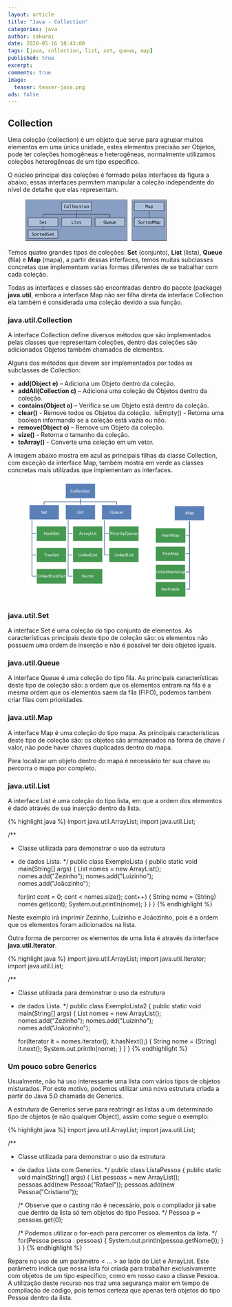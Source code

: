 ```yaml
---
layout: article
title: "Java - Collection"
categories: java
author: sakurai
date: 2020-05-16 18:43:00
tags: [java, collection, list, set, queue, map]
published: true
excerpt: 
comments: true
image:
  teaser: teaser-java.png
ads: false
---
```


## Collection

Uma coleção (collection) é um objeto que serve para agrupar muitos elementos em uma única unidade, estes elementos precisão ser Objetos, pode ter coleções homogêneas e heterogêneas, normalmente utilizamos coleções heterogêneas de um tipo especifico.

O núcleo principal das coleções é formado pelas interfaces da figura a abaixo, essas interfaces permitem manipular a coleção independente do nível de detalhe que elas representam.

<figure>
    <a href="/images/2020-05-16-java-collection-01.png"><img src="/images/2020-05-16-java-collection-01.png" alt="Algumas interfaces e classes que formam as collections."></a>
</figure>

Temos quatro grandes tipos de coleções: **Set** (conjunto), **List** (lista), **Queue** (fila) e **Map** (mapa), a partir dessas interfaces, temos muitas subclasses concretas que implementam varias formas diferentes de se trabalhar com cada coleção.

Todas as interfaces e classes são encontradas dentro do pacote (package) **java.util**, embora a interface Map não ser filha direta da interface Collection ela também é considerada uma coleção devido a sua função.


### java.util.Collection

A interface Collection define diversos métodos que são implementados pelas classes que representam coleções, dentro das coleções são adicionados Objetos também chamados de elementos.
	
Alguns dos métodos que devem ser implementados por todas as subclasses de Collection:

- **add(Object e)** – Adiciona um Objeto dentro da coleção.
- **addAll(Collection c)** – Adiciona uma coleção de Objetos dentro da coleção.
- **contains(Object o)** – Verifica se um Objeto está dentro da coleção.
- **clear()** - Remove todos os Objetos da coleção. 	isEmpty() - Retorna uma boolean informando se a coleção está vazia ou não.
- **remove(Object o)** – Remove um Objeto da coleção.
- **size()** - Retorna o tamanho da coleção.
- **toArray()** - Converte uma coleção em um vetor.

A imagem abaixo mostra em azul as principais filhas da classe Collection, com exceção da interface Map, também mostra em verde as classes concretas mais utilizadas que implementam as interfaces.

<figure>
    <a href="/images/2020-05-16-java-collection-02.png"><img src="/images/2020-05-16-java-collection-02.png" alt="Interfaces e classes filhas de Collection e Map."></a>
</figure>

### java.util.Set

A interface Set é uma coleção do tipo conjunto de elementos. As características principais deste tipo de coleção são: os elementos não possuem uma ordem de inserção e não é possível ter dois objetos iguais.


### java.util.Queue

A interface Queue é uma coleção do tipo fila. As principais características deste tipo de coleção são: a ordem que os elementos entram na fila é a mesma ordem que os elementos saem da fila (FIFO), podemos também criar filas com prioridades.


### java.util.Map

A interface Map é uma coleção do tipo mapa. As principais características deste tipo de coleção são: os objetos são armazenados na forma de chave / valor, não pode haver chaves duplicadas dentro do mapa.

Para localizar um objeto dentro do mapa é necessário ter sua chave ou percorra o mapa por completo.


### java.util.List

A interface List é uma coleção do tipo lista, em que a ordem dos elementos é dado através de sua inserção dentro da lista.

{% highlight java %}
import java.util.ArrayList;
import java.util.List;

/**
 * Classe utilizada para demonstrar o uso da estrutura
 * de dados Lista.
 */
public class ExemploLista {
  public static void main(String[] args) {
    List nomes = new ArrayList();
    nomes.add("Zezinho");
    nomes.add("Luizinho");
    nomes.add("Joãozinho");

    for(int cont = 0; cont < nomes.size(); cont++) {
      String nome = (String) nomes.get(cont);
      System.out.println(nome);
    }
  }
}
{% endhighlight %}

Neste exemplo irá imprimir Zezinho, Luizinho e Joãozinho, pois é a ordem que os elementos foram adicionados na lista.

Outra forma de percorrer os elementos de uma lista é através da interface **java.util.Iterator**.

{% highlight java %}
import java.util.ArrayList;
import java.util.Iterator;
import java.util.List;

/**
 * Classe utilizada para demonstrar o uso da estrutura
 * de dados Lista.
 */
public class ExemploLista2 {
  public static void main(String[] args) {
    List nomes = new ArrayList();
    nomes.add("Zezinho");
    nomes.add("Luizinho");
    nomes.add("Joãozinho");

    for(Iterator it = nomes.iterator(); it.hasNext();) {
      String nome = (String) it.next();
      System.out.println(nome);
    }
  }
}
{% endhighlight %}


### Um pouco sobre Generics

Usualmente, não há uso interessante uma lista com vários tipos de objetos misturados. Por este motivo, podemos utilizar uma nova estrutura criada a partir do Java 5.0 chamada de Generics.

A estrutura de Generics serve para restringir as listas a um determinado tipo de objetos (e não qualquer Object), assim como segue o exemplo:

{% highlight java %}
import java.util.ArrayList;
import java.util.List;

/**
 * Classe utilizada para demonstrar o uso da estrutura
 * de dados Lista com Generics.
 */
public class ListaPessoa {
  public static void main(String[] args) {
    List<Pessoa> pessoas = new ArrayList<Pessoa>();
    pessoas.add(new Pessoa("Rafael"));
    pessoas.add(new Pessoa("Cristiano"));

    /* Observe que o casting não é necessário, pois o compilador
       já sabe que dentro da lista só tem objetos do tipo Pessoa. */
    Pessoa p = pessoas.get(0);

    /* Podemos utilizar o for-each para percorrer os elementos da lista. */
    for(Pessoa pessoa : pessoas) {
      System.out.println(pessoa.getNome());
    }
  }
}
{% endhighlight %}

Repare no uso de um parâmetro < ... > ao lado do List e ArrayList. Este parâmetro indica que nossa lista foi criada para trabalhar exclusivamente com objetos de um tipo específico, como em nosso caso a classe Pessoa. A utilização deste recurso nos traz uma segurança maior em tempo de compilação de código, pois temos certeza que apenas terá objetos do tipo Pessoa dentro da lista.